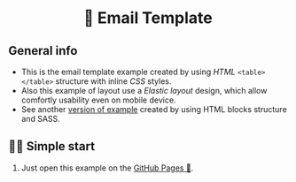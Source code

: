<h1 align="center">
    📰 Email Template
</h1>


## General info

- This is the email template example created by using *HTML* ```<table></table>``` structure with inline *CSS* styles.
- Also this example of layout use a *Elastic layout* design, which allow comfortly usability even on mobile device.
- See another [version of example](https://github.com/Alexandr-Stark/EmailTemplate.git) created by using HTML blocks structure and SASS. 


## 🏃‍♂️ Simple start

1. Just open this example on the [GitHub Pages 🚀](https://alexandr-stark.github.io/EmailTemplateUseCaseEdition/).